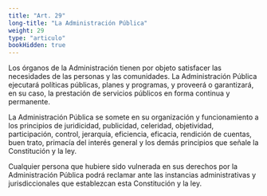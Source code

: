 ```yaml
---
title: "Art. 29"
long-title: "La Administración Pública"
weight: 29
type: "articulo"
bookHidden: true
---
```

Los órganos de la Administración tienen por objeto satisfacer las necesidades de las personas y las comunidades. La Administración Pública ejecutará políticas públicas, planes y programas, y proveerá o garantizará, en su caso, la prestación de servicios públicos en forma continua y permanente.
 
La Administración Pública se somete en su organización y funcionamiento a los principios de juridicidad, publicidad, celeridad, objetividad, participación, control, jerarquía, eficiencia, eficacia, rendición de cuentas, buen trato, primacía del interés general y los demás principios que señale la Constitución y la ley.
 
Cualquier persona que hubiere sido vulnerada en sus derechos por la Administración Pública podrá reclamar ante las instancias administrativas y jurisdiccionales que establezcan esta Constitución y la ley.
